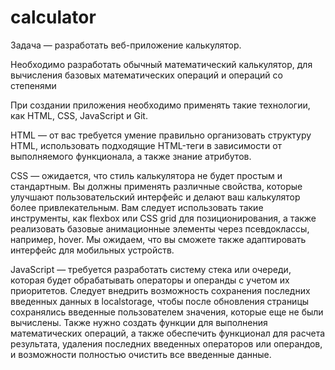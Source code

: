 # calculator

Задача — разработать веб-приложение калькулятор.

Необходимо разработать обычный математический калькулятор, для вычисления базовых математических операций и операций со степенями

При создании приложения необходимо применять такие технологии, как HTML, CSS, JavaScript и Git.

HTML — от вас требуется умение правильно организовать структуру HTML, использовать подходящие HTML-теги в зависимости от выполняемого функционала, а также знание атрибутов.

CSS — ожидается, что стиль калькулятора не будет простым и стандартным. Вы должны применять различные свойства, которые улучшают пользовательский интерфейс и делают ваш калькулятор более привлекательным. Вам следует использовать такие инструменты, как flexbox или CSS grid для позиционирования, а также реализовать базовые анимационные элементы через псевдоклассы, например, hover. Мы ожидаем, что вы сможете также адаптировать интерфейс для мобильных устройств.

JavaScript — требуется разработать систему стека или очереди, которая будет обрабатывать операторы и операнды с учетом их приоритетов. Следует внедрить возможность сохранения последних введенных данных в localstorage, чтобы после обновления страницы сохранялись введенные пользователем значения, которые еще не были вычислены. Также нужно создать функции для выполнения математических операций, а также обеспечить функционал для расчета результата, удаления последних введенных операторов или операндов, и возможности полностью очистить все введенные данные.